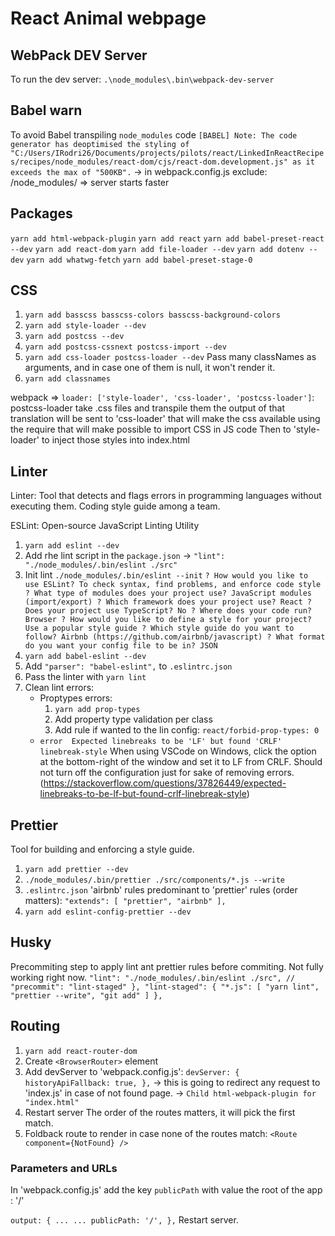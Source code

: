 # React Animal webpage

## WebPack DEV Server

To run the dev server:
`.\node_modules\.bin\webpack-dev-server`

## Babel warn

To avoid Babel transpiling `node_modules` code
`[BABEL] Note: The code generator has deoptimised the styling of "C:/Users/IRodri26/Documents/projects/pilots/react/LinkedInReactRecipes/recipes/node_modules/react-dom/cjs/react-dom.development.js" as it exceeds the max of "500KB".`
-> in webpack.config.js exclude: /node_modules/
=> server starts faster

## Packages

`yarn add html-webpack-plugin`
`yarn add react`
`yarn add babel-preset-react --dev`
`yarn add react-dom`
`yarn add file-loader --dev`
`yarn add dotenv --dev`
`yarn add whatwg-fetch`
`yarn add babel-preset-stage-0`

## CSS

1. `yarn add basscss basscss-colors basscss-background-colors`
1. `yarn add style-loader --dev`
1. `yarn add postcss --dev`
1. `yarn add postcss-cssnext postcss-import --dev`
1. `yarn add css-loader postcss-loader --dev`
Pass many classNames as arguments, and in case one of them is null, it won't render it.
1. `yarn add classnames`

webpack => `loader: ['style-loader', 'css-loader', 'postcss-loader']`:
postcss-loader take .css files and transpile them
the output of that translation will be sent to 'css-loader' that will make the css available using the require that will make possible to import CSS in JS code
Then to 'style-loader' to inject those styles into index.html

## Linter

Linter: Tool that detects and flags errors in programming languages without executing them.
Coding style guide among a team.

ESLint: Open-source JavaScript Linting Utility

1. `yarn add eslint --dev`
1. Add rhe lint script in the `package.json` -> `"lint": "./node_modules/.bin/eslint ./src"`
1. Init lint `./node_modules/.bin/eslint --init`
`? How would you like to use ESLint? To check syntax, find problems, and enforce code style
? What type of modules does your project use? JavaScript modules (import/export)
? Which framework does your project use? React
? Does your project use TypeScript? No
? Where does your code run? Browser
? How would you like to define a style for your project? Use a popular style guide
? Which style guide do you want to follow? Airbnb (https://github.com/airbnb/javascript)
? What format do you want your config file to be in? JSON`
1. `yarn add babel-eslint --dev`
1. Add `"parser": "babel-eslint",` to `.eslintrc.json`
1. Pass the linter with `yarn lint`
1. Clean lint errors:
    * Proptypes errors:
        1. `yarn add prop-types`
        1. Add property type validation per class
        1. Add rule if wanted to the lin config: `react/forbid-prop-types: 0`
    * `error  Expected linebreaks to be 'LF' but found 'CRLF'  linebreak-style`
    When using VSCode on Windows, click the option at the bottom-right of the window and set it to LF from CRLF. Should not turn off the configuration just for sake of removing errors. (<https://stackoverflow.com/questions/37826449/expected-linebreaks-to-be-lf-but-found-crlf-linebreak-style>)

## Prettier

Tool for building and enforcing a style guide.

1. `yarn add prettier --dev`
1. `./node_modules/.bin/prettier ./src/components/*.js --write`
1. `.eslintrc.json` 'airbnb' rules predominant to 'prettier' rules (order matters):
    `"extends": [
        "prettier",
        "airbnb"
    ],`
1. `yarn add eslint-config-prettier --dev`

## Husky

Precommiting step to apply lint ant prettier rules before commiting.
Not fully working right now.
`"lint": "./node_modules/.bin/eslint ./src",
        // "precommit": "lint-staged"
    },
    "lint-staged": {
        "*.js": [
            "yarn lint",
            "prettier --write",
            "git add"
        ]
    },`

## Routing

1. `yarn add react-router-dom`
1. Create `<BrowserRouter>` element
1. Add devServer to 'webpack.config.js':
   `devServer: {
        historyApiFallback: true,
    },`
    -> this is going to redirect any request to 'index.js' in case of not found page.
    -> `Child html-webpack-plugin for "index.html"`
1. Restart server
The order of the routes matters, it will pick the first match.
1. Foldback route to render in case none of the routes match:
`<Route component={NotFound} />`

### Parameters and URLs

In 'webpack.config.js' add the key `publicPath` with value the root of the app : '/'

`output: {
        ...
        ...
        publicPath: '/',
    },`
Restart server.
